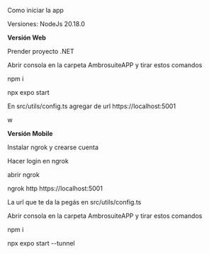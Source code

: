 
Como iniciar la app

Versiones: NodeJs 20.18.0



**Versión Web**

Prender proyecto .NET

Abrir consola en la carpeta AmbrosuiteAPP y tirar estos comandos

npm i

npx expo start

En src/utils/config.ts agregar de url https://localhost:5001

w


**Versión Mobile**

Instalar ngrok y crearse cuenta

Hacer login en ngrok 

abrir ngrok

ngrok http https://localhost:5001

La url que te da la pegás en src/utils/config.ts

Abrir consola en la carpeta AmbrosuiteAPP y tirar estos comandos

npm i

npx expo start --tunnel

